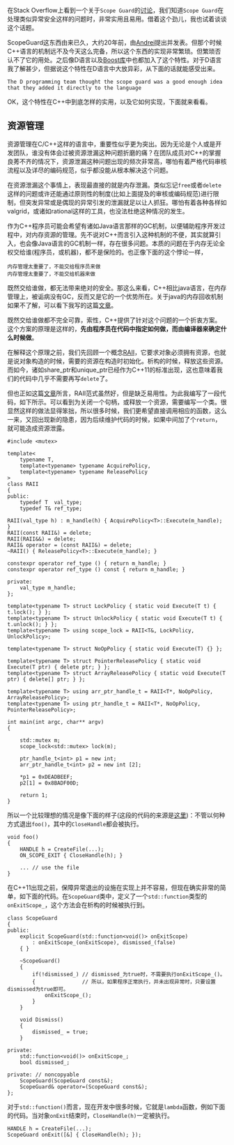 在Stack Overflow上看到一个关于`Scope Guard`的[讨论](https://stackoverflow.com/questions/3669833/c11-scope-exit-guard-a-good-idea)，我们知道`Scope Guard`在处理类似异常安全这样的问题时，非常实用且易用。借着这个劲儿，我也试着谈谈这个话题。

ScopeGuard这东西由来已久，大约20年前，由[Andrei](http://erdani.com/index.php/books/)提出并发表。但那个时候C++语言的机制远不及今天这么完备，所以这个东西的实现非常繁琐。但繁琐否认不了它的用处。之后像D语言以及[Boost库](http://www.boost.org/libs/scope_exit/)中也都加入了这个特性。对于D语言我了解甚少，但据说这个特性在D语言中大放异彩，从下面的话就能感受出来。

    The D programming team thought the scope guard was a good enough idea that they added it directly to the language

OK，这个特性在C++中到底怎样的实用，以及它如何实现，下面就来看看。

## 资源管理
资源管理在C/C++这样的语言中，重要性似乎更为突出。因为无论是个人或是开发团队，谁没有体会过被资源泄漏这种问题折磨的痛？在团队成员对C++的掌握良莠不齐的情况下，资源泄漏这种问题出现的频次非常高，哪怕有着严格代码审核流程以及详尽的编码规范，似乎都没能从根本解决这个问题。

在资源泄漏这个事情上，表现最直接的就是内存泄漏。类似忘记`free`或者`delete`这样的问题或许还能通过原则性的制度(比如上面提及的审核或编码规范)进行限制，但突发异常或是偶现的异常引发的泄漏就足以让人抓狂。哪怕有着各种各样如valgrid，或诸如rational这样的工具，也没法杜绝这种情况的发生。

作为C++程序员可能会希望有诸如Java语言那样的GC机制，以便辅助程序开发过程中，对内存资源的管理。先不说对C++而言引入这种机制的不便，其实就算引入，也会像Java语言的GC机制一样，存在很多问题。本质的问题在于内存无论全权交给谁(程序员，或机器)，都不是保险的。也正像下面的这个悖论一样，

    内存管理太重要了，不能交给程序员来做
    内存管理太重要了，不能交给机器来做
既然交给谁做，都无法带来绝对的安全。那这么来看，C++相比java语言，在内存管理上，被诟病没有GC，反而又是它的一个优势所在。关于java的内存回收机制如果不了解，可以看下我写的这篇[文章](https://github.com/WalkingNL/JAVA_JVM/blob/master/垃圾回收.md)。

既然交给谁做都不完全可靠，索性，C++提供了针对这个问题的一个折衷方案。这个方案的原理是这样的，**先由程序员在代码中指定如何做，而由编译器来确定什么时候做**。

在解释这个原理之前，我们先回顾一个概念[RAII](https://en.cppreference.com/w/cpp/language/raii)，它要求对象必须拥有资源，也就是说对象构造的时候，需要的资源在构造时初始化。析构的时候，释放这些资源。而如今，诸如share_ptr和unique_ptr已经作为C++11的标准出现，这也意味着我们的代码中几乎不需要再写`delete`了。

但也正如这篇[文章](http://mindhacks.cn/2012/08/27/modern-cpp-practices/)所言，RAII范式虽然好，但是缺乏易用性。为此我编写了一段代码，如下所示。可以看到为关闭一个句柄，或释放一个资源，需要编写一个类。很显然这样的做法显得笨拙，所以很多时候，我们更希望直接调用相应的函数，这么一来，又回出现新的隐患，因为后续维护代码的时候，如果中间加了个`return`，就可能造成资源泄露。

    #include <mutex>
 
    template<
        typename T,
        template<typename> typename AcquirePolicy,
        template<typename> typename ReleasePolicy
    >
    class RAII
    {
    public:
        typedef T  val_type;
        typedef T& ref_type;
    
    RAII(val_type h) : m_handle(h) { AcquirePolicy<T>::Execute(m_handle); }
    RAII(const RAII&) = delete;
    RAII(RAII&&) = delete;
    RAII& operator = (const RAII&) = delete;
    ~RAII() { ReleasePolicy<T>::Execute(m_handle); }
    
    constexpr operator ref_type () { return m_handle; }
    constexpr operator ref_type () const { return m_handle; }
    
    private:
        val_type m_handle;
    };

    template<typename T> struct LockPolicy { static void Execute(T t) { t.lock(); } };
    template<typename T> struct UnlockPolicy { static void Execute(T t) { t.unlock(); } };
    template<typename T> using scope_lock = RAII<T&, LockPolicy, UnlockPolicy>;

    template<typename T> struct NoOpPolicy { static void Execute(T) {} };

    template<typename T> struct PointerReleasePolicy { static void Execute(T ptr) { delete ptr; } };
    template<typename T> struct ArrayReleasePolicy { static void Execute(T ptr) { delete[] ptr; } };

    template<typename T> using arr_ptr_handle_t = RAII<T*, NoOpPolicy, ArrayReleasePolicy>;
    template<typename T> using ptr_handle_t = RAII<T*, NoOpPolicy, PointerReleasePolicy>;

    int main(int argc, char** argv)
    {

        std::mutex m;
        scope_lock<std::mutex> lock(m);

        ptr_handle_t<int> p1 = new int;
        arr_ptr_handle_t<int> p2 = new int [2];

        *p1 = 0xDEADBEEF;
        p2[1] = 0x8BADF00D;

        return 1;
    }
所以一个比较理想的情况是像下面的样子(这段的代码的来源是[这里](http://mindhacks.cn/2012/08/27/modern-cpp-practices/))：不管以何种方式退出`foo()`，其中的`CloseHandle`都会被执行。
    
    void foo()
    {
        HANDLE h = CreateFile(...);
        ON_SCOPE_EXIT { CloseHandle(h); }
        
        ... // use the file
    }

在C++11出现之前，保障异常退出的设施在实现上并不容易，但现在确实非常的简单，如下面的代码。在`ScopeGuard`类中，定义了一个`std::function`类型的`onExitScope_`，这个方法会在析构的时候被执行到。

    class ScopeGuard
    {
    public:
        explicit ScopeGuard(std::function<void()> onExitScope) 
            : onExitScope_(onExitScope), dismissed_(false)
        { }

        ~ScopeGuard()
        {
            if(!dismissed_) // dismissed_为true时，不需要执行onExitScope_()。
            {               // 所以，如果程序正常执行，并未出现异常时，只要设置dismissed为true即可。
                onExitScope_();
            }
        }

        void Dismiss()
        {
            dismissed_ = true;
        }

    private:
        std::function<void()> onExitScope_;
        bool dismissed_;

    private: // noncopyable
        ScopeGuard(ScopeGuard const&);
        ScopeGuard& operator=(ScopeGuard const&);
    };
对于`std::function()`而言，现在开发中很多时候，它就是`lambda`函数，例如下面的代码。当对象`onExit`结束时，`CloseHandle(h)`一定被执行。

    HANDLE h = CreateFile(...);
    ScopeGuard onExit([&] { CloseHandle(h); });


